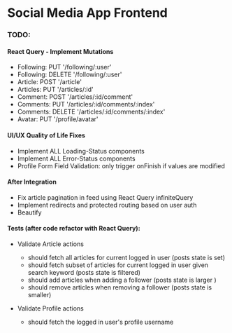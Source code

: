 # Social Media App Frontend

### TODO:

#### React Query - Implement Mutations

- Following: PUT '/following/:user'
- Following: DELETE '/following/:user'
- Article: POST '/article'
- Articles: PUT '/articles/:id'
- Comment: POST '/articles/:id/comment'
- Comments: PUT '/articles/:id/comments/:index'
- Comments: DELETE '/articles/:id/comments/:index'
- Avatar: PUT '/profile/avatar'

#### UI/UX Quality of Life Fixes

- Implement ALL Loading-Status components
- Implement ALL Error-Status components
- Profile Form Field Validation: only trigger onFinish if values are modified

#### After Integration

- Fix article pagination in feed using React Query infiniteQuery
- Implement redirects and protected routing based on user auth
- Beautify

#### Tests (after code refactor with React Query):

- Validate Article actions

  - should fetch all articles for current logged in user (posts state is set)
  - should fetch subset of articles for current logged in user given search keyword (posts state is filtered)
  - should add articles when adding a follower (posts state is larger )
  - should remove articles when removing a follower (posts state is smaller)

- Validate Profile actions
  - should fetch the logged in user's profile username
